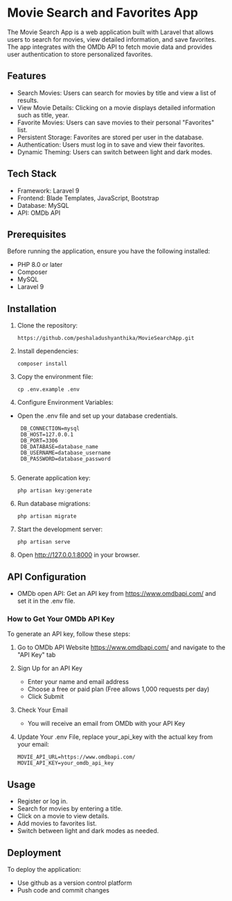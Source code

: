 
# Movie Search and Favorites App
The Movie Search App is a web application built with Laravel that allows users to search for movies, view detailed information, and save favorites. The app integrates with the OMDb API to fetch movie data and provides user authentication to store personalized favorites.

## Features

* Search Movies: Users can search for movies by title and view a list of results.
* View Movie Details: Clicking on a movie displays detailed information such as title, year.
* Favorite Movies: Users can save movies to their personal "Favorites" list.
* Persistent Storage: Favorites are stored per user in the database.
* Authentication: Users must log in to save and view their favorites.
* Dynamic Theming: Users can switch between light and dark modes.

## Tech Stack

* Framework: Laravel 9
* Frontend: Blade Templates, JavaScript, Bootstrap
* Database: MySQL
* API: OMDb API

## Prerequisites

Before running the application, ensure you have the following installed:

* PHP 8.0 or later
* Composer
* MySQL
* Laravel 9
  
## Installation

1. Clone the repository:
   
   ```https://github.com/peshaladushyanthika/MovieSearchApp.git```
2. Install dependencies:
   
   ```composer install```
3. Copy the environment file:
   
   ```cp .env.example .env```
   
4. Configure Environment Variables:
   
 * Open the .env file and set up your database credentials.
   ```
    DB_CONNECTION=mysql
    DB_HOST=127.0.0.1
    DB_PORT=3306
    DB_DATABASE=database_name
    DB_USERNAME=database_username
    DB_PASSWORD=database_password
    
5. Generate application key:

   ```php artisan key:generate```
   
6. Run database migrations:

   ```php artisan migrate```
   
7. Start the development server:

    ```php artisan serve```
    
8. Open http://127.0.0.1:8000 in your browser.

## API Configuration

* OMDb open API: Get an API key from https://www.omdbapi.com/ and set it in the .env file.

### How to Get Your OMDb API Key

To generate an API key, follow these steps: 
    
1. Go to OMDb API Website https://www.omdbapi.com/ and navigate to the "API Key" tab
2. Sign Up for an API Key
   - Enter your name and email address
   - Choose a free or paid plan (Free allows 1,000 requests per day)
   - Click Submit
3. Check Your Email
   - You will receive an email from OMDb with your API Key
4. Update Your .env File, replace your_api_key with the actual key from your email:
      
       MOVIE_API_URL=https://www.omdbapi.com/
       MOVIE_API_KEY=your_omdb_api_key

## Usage

* Register or log in.
* Search for movies by entering a title.
* Click on a movie to view details.
* Add movies to favorites list.
* Switch between light and dark modes as needed.

## Deployment
To deploy the application: 
* Use github as a version control platform
* Push code and commit changes

  

    
